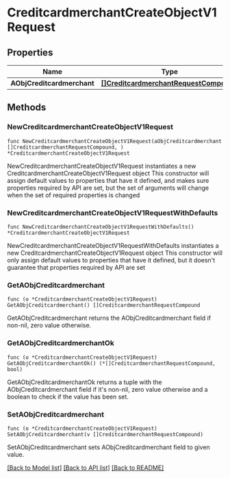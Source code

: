 # CreditcardmerchantCreateObjectV1Request

## Properties

Name | Type | Description | Notes
------------ | ------------- | ------------- | -------------
**AObjCreditcardmerchant** | [**[]CreditcardmerchantRequestCompound**](CreditcardmerchantRequestCompound.md) |  | 

## Methods

### NewCreditcardmerchantCreateObjectV1Request

`func NewCreditcardmerchantCreateObjectV1Request(aObjCreditcardmerchant []CreditcardmerchantRequestCompound, ) *CreditcardmerchantCreateObjectV1Request`

NewCreditcardmerchantCreateObjectV1Request instantiates a new CreditcardmerchantCreateObjectV1Request object
This constructor will assign default values to properties that have it defined,
and makes sure properties required by API are set, but the set of arguments
will change when the set of required properties is changed

### NewCreditcardmerchantCreateObjectV1RequestWithDefaults

`func NewCreditcardmerchantCreateObjectV1RequestWithDefaults() *CreditcardmerchantCreateObjectV1Request`

NewCreditcardmerchantCreateObjectV1RequestWithDefaults instantiates a new CreditcardmerchantCreateObjectV1Request object
This constructor will only assign default values to properties that have it defined,
but it doesn't guarantee that properties required by API are set

### GetAObjCreditcardmerchant

`func (o *CreditcardmerchantCreateObjectV1Request) GetAObjCreditcardmerchant() []CreditcardmerchantRequestCompound`

GetAObjCreditcardmerchant returns the AObjCreditcardmerchant field if non-nil, zero value otherwise.

### GetAObjCreditcardmerchantOk

`func (o *CreditcardmerchantCreateObjectV1Request) GetAObjCreditcardmerchantOk() (*[]CreditcardmerchantRequestCompound, bool)`

GetAObjCreditcardmerchantOk returns a tuple with the AObjCreditcardmerchant field if it's non-nil, zero value otherwise
and a boolean to check if the value has been set.

### SetAObjCreditcardmerchant

`func (o *CreditcardmerchantCreateObjectV1Request) SetAObjCreditcardmerchant(v []CreditcardmerchantRequestCompound)`

SetAObjCreditcardmerchant sets AObjCreditcardmerchant field to given value.



[[Back to Model list]](../README.md#documentation-for-models) [[Back to API list]](../README.md#documentation-for-api-endpoints) [[Back to README]](../README.md)


